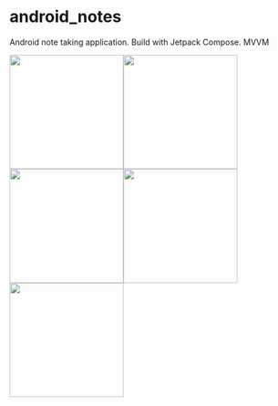 # android_notes
Android note taking application. Build with Jetpack Compose. MVVM

<img src="https://github.com/AndreyKassaev/android_notes/assets/60035610/4a114606-8666-409d-a09d-3bb1788ec92d" width=200><img src="https://github.com/AndreyKassaev/android_notes/assets/60035610/8fba9b31-a2df-46d4-9804-44995dfd5400" width=200><img src="https://github.com/AndreyKassaev/android_notes/assets/60035610/91a4f5c6-1d64-48ac-878c-b488a110859f" width=200><img src="https://github.com/AndreyKassaev/android_notes/assets/60035610/edafca52-de2c-4be5-b9b1-89b8a2c01e6c" width=200>  
<img src="https://kassaev.com/media/android_note.gif" width=200>
